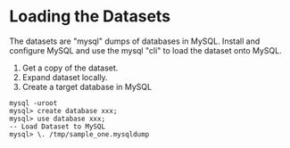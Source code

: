 # Loading the Datasets

The datasets are "mysql" dumps of databases in MySQL.  Install and configure MySQL and use the mysql "cli" to load
the dataset onto MySQL.

1. Get a copy of the dataset.
2. Expand dataset locally.
2. Create a target database in MySQL
```
mysql -uroot
mysql> create database xxx;
mysql> use database xxx;
-- Load Dataset to MySQL
mysql> \. /tmp/sample_one.mysqldump
```